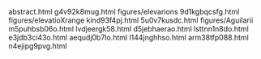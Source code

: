 abstract.html
g4v92k8mug.html
figures/elevarions
9d1kgbqcsfg.html
figures/elevatioXrange
kind93f4pj.html
5u0v7kusdc.html
figures/Aguilarii
m5puhbsb06o.html
lvdjeergk58.html
d5jebhaerao.html
lsttnn1n8do.html
e3jdb3ci43o.html
aequdj0b7lo.html
l144jnghhso.html
arm38tfp088.html
n4ejipg9pvg.html
